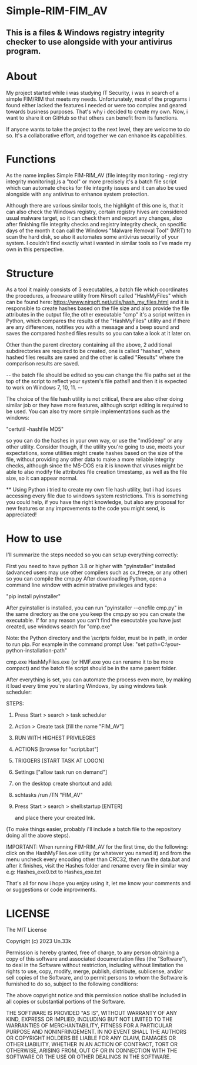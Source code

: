 # Simple-RIM-FIM_AV

## This is a files & Windows registry integrity checker to use alongside with your antivirus program. 


# About


My project started while i was studying IT Security, i was in search of a simple 
FIM/RIM that meets my needs. Unfortunately, most of the programs i found either 
lacked the features i needed or were too complex and geared towards business 
purposes. That's why i decided to create my own. Now, i want to share it on 
GitHub so that others can benefit from its functions. 

If anyone wants to take the project to the next level, they are welcome to
do so. It's a collaborative effort, and together we can enhance its capabilities.



# Functions


As the name implies Simple FIM-RIM_AV (file integrity monitoring - registry integrity 
monitoring),is a "tool" or more precisely it's a batch file script which can automate 
checks for file integrity issues and it can also be used alongside with any antivirus 
to enhance system protection.

Although there are various similar tools, the highlight of this one is, that it can
also check the Windows registry, certain registry hives are considered usual malware 
target, so it can check them and report any changes, also after finishing file integrity
checks and registry integrity check, on specific days of the month it can call the Windows 
"Malware Removal Tool" (MRT) to scan the hard disk, so also it automates some antivirus 
security of your system. I couldn't find exactly what i wanted in similar tools so i've 
made my own in this perspective.




# Structure


As a tool it mainly consists of 3 executables, a batch file which coordinates the procedures, 
a freeware utility from Nirsoft called "HashMyFiles" which can be found here: 
https://www.nirsoft.net/utils/hash_my_files.html and it is responsible to create hashes based on 
the file size and also provide the file attributes in the output file,the other executable "cmp" 
it's a script written in Python, which compares the results of the "HashMyFiles" utility and if 
there are any differences, notifies you with a message and a beep sound and saves the compared 
hashed files results so you can take a look at it later on.

Other than the parent directory containing all the above, 2 additional subdirectories are 
required to be created, one is called "hashes", where hashed files results are saved and 
the other is called "Results" where the comparison results are saved.

-- the batch file should be edited so you can change the file paths set at the top of the
script to reflect your system's file paths!! and then it is expected to work on
Windows 7, 10, 11. --


The choice of the file hash utility is not critical, there are also other doing similar job or 
they have more features, although script editing is required to be used. You can also try more 
simple implementations such as the windows:

"certutil -hashfile <file> MD5" 

so you can do the hashes in your own way, or use the "md5deep" or any other utility. Consider 
though, if the utility you're going to use, meets your expectations, some utilities might create 
hashes based on the size of the file, without providing any other data to make a more reliable 
integrity checks, although since the MS-DOS era it is known that viruses might be able to also 
modify file attributes file creation timestamp, as well as the file size, so it can appear normal.


** Using Python i tried to create my own file hash utility, but i had issues accessing every 
file due to windows system restrictions. This is something you could help, if you have the 
right knowledge, but also any proposal for new features or any improvements to the code you 
might send, is appreciated!



# How to use

I'll summarize the steps needed so you can setup everything correctly:

First you need to have python 3.8 or higher with "pyinstaller" installed (advanced users 
may use other compilers such as cx_freeze, or any other) so you can compile the cmp.py 
After downloading Python, open a command line window with administrative privileges and 
type:

"pip install pyinstaller"

After pyinstaller is installed, you can run "pyinstaller --onefile cmp.py" in the same
directory as the one you keep the cmp.py so you can create the executable. If for any 
reason you can't find the executable you have just created, use windows search for 
"cmp.exe"

Note: the Python directory and the \scripts folder, must be in path, in order to run
pip. For example in the command prompt Use: "set path=C:\your-python-installation-path"


cmp.exe HashMyFiles.exe (or HMF.exe you can rename it to be more compact) and the batch
file script should be in the same parent folder.

After everything is set, you can automate the process even more, by making it load every 
time you're starting Windows, by using windows task scheduler:

STEPS:

1. Press Start > search > task scheduler
  
2. Action > Create task [fill the name "FIM_AV"]
  
3. RUN WITH HIGHEST PRIVILEGES
  
4. ACTIONS [browse for "script.bat"]
  
5. TRIGGERS [START TASK AT LOGON]
  
6. Settings ["allow task run on demand"]
  
7. on the desktop create shortcut and add:
  
8. schtasks /run /TN "FIM_AV"
  
9. Press Start > search > shell:startup [ENTER]

   and place there your created lnk.

(To make things easier, probably i'll include a batch file to the repository doing all 
the above steps).
  
  
IMPORTANT: When running FIM-RIM_AV for the first time, do the following: click on the
HashMyFiles.exe utility (or whatever you named it) and from the menu uncheck every
encoding other than CRC32, then run the data.bat and after it finishes, visit the
Hashes folder and rename every file in similar way e.g: Hashes_exe0.txt to Hashes_exe.txt



That's all for now i hope you enjoy using it, let me know your comments and or suggestions 
or code improvments.





# LICENSE
  

The MIT License

Copyright (c) 2023 Un.33k 

Permission is hereby granted, free of charge, to any person obtaining a copy 
of this software and associated documentation files (the "Software"), to deal 
in the Software without restriction, including without limitation the rights 
to use, copy, modify, merge, publish, distribute, sublicense, and/or sell copies 
of the Software, and to permit persons to whom the Software is furnished to do so, 
subject to the following conditions:

The above copyright notice and this permission notice shall be included in all 
copies or substantial portions of the Software.

THE SOFTWARE IS PROVIDED "AS IS", WITHOUT WARRANTY OF ANY KIND, EXPRESS OR IMPLIED, 
INCLUDING BUT NOT LIMITED TO THE WARRANTIES OF MERCHANTABILITY, FITNESS FOR A 
PARTICULAR PURPOSE AND NONINFRINGEMENT. IN NO EVENT SHALL THE AUTHORS OR COPYRIGHT 
HOLDERS BE LIABLE FOR ANY CLAIM, DAMAGES OR OTHER LIABILITY, WHETHER IN AN ACTION 
OF CONTRACT, TORT OR OTHERWISE, ARISING FROM, OUT OF OR IN CONNECTION WITH THE 
SOFTWARE OR THE USE OR OTHER DEALINGS IN THE SOFTWARE.

